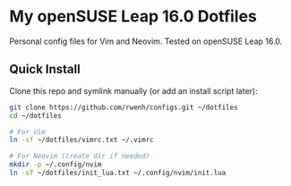 # My openSUSE Leap 16.0 Dotfiles

Personal config files for Vim and Neovim. Tested on openSUSE Leap 16.0.

## Quick Install
Clone this repo and symlink manually (or add an install script later):
```bash
git clone https://github.com/rwenh/configs.git ~/dotfiles
cd ~/dotfiles

# For Vim
ln -sf ~/dotfiles/vimrc.txt ~/.vimrc

# For Neovim (create dir if needed)
mkdir -p ~/.config/nvim
ln -sf ~/dotfiles/init_lua.txt ~/.config/nvim/init.lua
